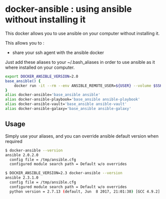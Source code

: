 docker-ansible : using ansible without installing it
======================================================

This docker allows you to use ansible on your computer without installing it.

This allows you to :

* share your ssh agent with the ansible docker

Just add these aliases to your ~/.bash_aliases in order to use ansible as it where installed on your computer.

```bash
export DOCKER_ANSIBLE_VERSION=2.0
base_ansible() {
	docker run -it --rm --env ANSIBLE_REMOTE_USER=${USER} --volume $SSH_AUTH_SOCK:/ssh-agent --env SSH_AUTH_SOCK=/ssh-agent -v ${PWD}:${PWD} -v ${HOME}/.ssh/known_hosts:/root/.ssh/known_hosts -w ${PWD} inetsix/docker-ansible:${DOCKER_ANSIBLE_VERSION} $@
}
alias docker-ansible='base_ansible ansible'
alias docker-ansible-playbook='base_ansible ansible-playbook'
alias docker-ansible-vault='base_ansible ansible-vault'
alias docker-ansible-galaxy='base_ansible ansible-galaxy'
```

## Usage

Simply use your aliases, and you can override ansible default version when required

```bash
$ docker-ansible --version 
ansible 2.0.2.0
  config file = /tmp/ansible.cfg
  configured module search path = Default w/o overrides

$ DOCKER_ANSIBLE_VERSION=2.3 docker-ansible --version 
ansible 2.3.1.0
  config file = /tmp/ansible.cfg
  configured module search path = Default w/o overrides
  python version = 2.7.13 (default, Jun  8 2017, 21:01:38) [GCC 4.9.2]
```


